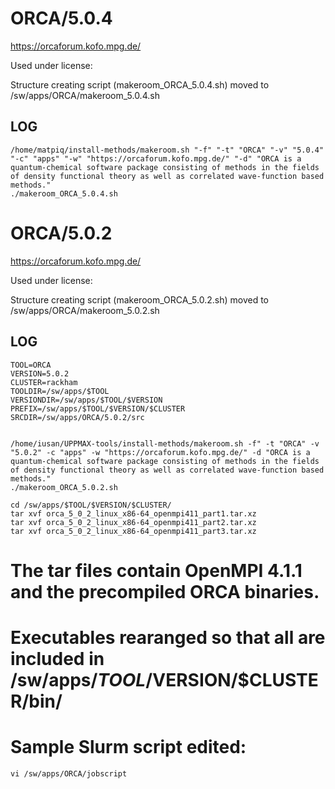 ORCA/5.0.4
========================

<https://orcaforum.kofo.mpg.de/>

Used under license:



Structure creating script (makeroom_ORCA_5.0.4.sh) moved to /sw/apps/ORCA/makeroom_5.0.4.sh

LOG
---

    /home/matpiq/install-methods/makeroom.sh "-f" "-t" "ORCA" "-v" "5.0.4" "-c" "apps" "-w" "https://orcaforum.kofo.mpg.de/" "-d" "ORCA is a quantum-chemical software package consisting of methods in the fields of density functional theory as well as correlated wave-function based methods."
    ./makeroom_ORCA_5.0.4.sh
ORCA/5.0.2
========================

<https://orcaforum.kofo.mpg.de/>

Used under license:



Structure creating script (makeroom_ORCA_5.0.2.sh) moved to /sw/apps/ORCA/makeroom_5.0.2.sh

LOG
---

    TOOL=ORCA
    VERSION=5.0.2
    CLUSTER=rackham
    TOOLDIR=/sw/apps/$TOOL
    VERSIONDIR=/sw/apps/$TOOL/$VERSION
    PREFIX=/sw/apps/$TOOL/$VERSION/$CLUSTER
    SRCDIR=/sw/apps/ORCA/5.0.2/src


    /home/iusan/UPPMAX-tools/install-methods/makeroom.sh -f" -t "ORCA" -v "5.0.2" -c "apps" -w "https://orcaforum.kofo.mpg.de/" -d "ORCA is a quantum-chemical software package consisting of methods in the fields of density functional theory as well as correlated wave-function based methods."
    ./makeroom_ORCA_5.0.2.sh

    cd /sw/apps/$TOOL/$VERSION/$CLUSTER/
    tar xvf orca_5_0_2_linux_x86-64_openmpi411_part1.tar.xz
    tar xvf orca_5_0_2_linux_x86-64_openmpi411_part2.tar.xz
    tar xvf orca_5_0_2_linux_x86-64_openmpi411_part3.tar.xz

# The tar files contain OpenMPI 4.1.1 and the precompiled ORCA binaries.
# Executables rearanged so that all are included in /sw/apps/$TOOL/$VERSION/$CLUSTER/bin/

# Sample Slurm script edited:
    vi /sw/apps/ORCA/jobscript

